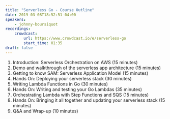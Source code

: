 ```yaml
---
title: "Serverless Go - Course Outline"
date: 2019-03-08T18:52:51-04:00
speakers:
    - johnny-boursiquot
recordings:
    crowdcast:
        url: https://www.crowdcast.io/e/serverless-go
        start_time: 01:35
draft: false
---
```


1. Introduction: Serverless Orchestration on AWS (15 minutes)
2. Demo and walkthrough of the serverless app architecture (15 minutes)
3. Getting to know SAM: Serverless Application Model (15 minutes)
4. Hands On: Deploying your serverless stack (30 minutes)
5. Writing Lambda Functions in Go (30 minutes)
6. Hands On: Writing and testing your Go Lambdas (35 minutes)
7. Orchestrating Lambda with Step Functions and SQS (15 minutes)
8. Hands On: Bringing it all together and updating your serverless stack (15 minutes)
9. Q&A and Wrap-up (10 minutes)